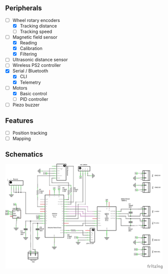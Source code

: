 ## Peripherals

- [ ] Wheel rotary encoders
  - [x] Tracking distance
  - [ ] Tracking speed
- [ ] Magnetic field sensor
  - [x] Reading
  - [x] Calibration
  - [x] Filtering
- [ ] Ultrasonic distance sensor
- [ ] Wireless PS2 controller
- [x] Serial / Bluetooth
  - [x] CLI
  - [x] Telemetry
- [ ] Motors
  - [x] Basic control
  - [ ] PID controller
- [ ] Piezo buzzer

## Features

- [ ] Position tracking
- [ ] Mapping

## Schematics

![Schematics image](fritzing/robot_schem.png)
